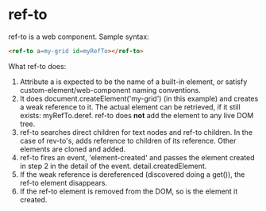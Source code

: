 # ref-to

ref-to is a web component.  Sample syntax:

```html
<ref-to a=my-grid id=myRefTo></ref-to>
```

What ref-to does:

1.  Attribute a is expected to be the name of a built-in element, or satisfy custom-element/web-component naming conventions.
2.  It does document.createElement('my-grid') (in this example) and creates a weak reference to it.  The actual element can be retrieved, if it still exists:  myRefTo.deref.  ref-to does **not** add the element to any live DOM tree.
3.  ref-to searches direct children for text nodes and ref-to children.  In the case of rev-to's, adds reference to children of its reference.  Other elements are cloned and added.
3.  ref-to fires an event, 'element-created' and passes the element created in step 2 in the detail of the event.  detail.createdElement.
4.  If the weak reference is dereferenced (discovered doing a get()), the ref-to element disappears.
5.  If the ref-to element is removed from the DOM, so is the element it created.
